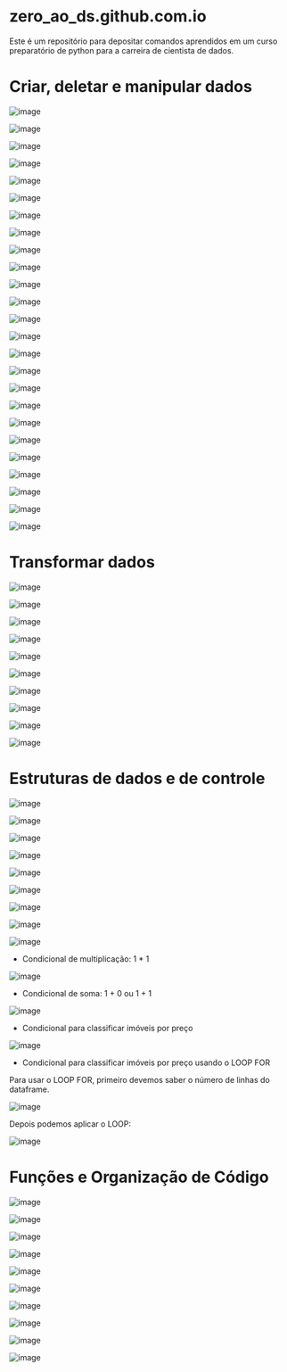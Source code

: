 # zero_ao_ds.github.com.io
Este é um repositório para depositar comandos aprendidos em um curso preparatório de python para a carreira de cientista de dados.

# Criar, deletar e manipular dados

![image](https://user-images.githubusercontent.com/81119854/129808515-7475282d-4958-44a3-bffb-4e3451619161.png)

![image](https://user-images.githubusercontent.com/81119854/129808534-fb83255b-da68-48c5-aeed-64a75c9efad0.png)

![image](https://user-images.githubusercontent.com/81119854/129808593-d523cfcc-3c65-4547-97aa-7bba12eb4da6.png)

![image](https://user-images.githubusercontent.com/81119854/129808621-9ddbb83d-fc6c-4c60-975b-65a1f59eb68e.png)

![image](https://user-images.githubusercontent.com/81119854/129808663-90baeccc-9906-455f-ba8c-1614bd3f3e7e.png)

![image](https://user-images.githubusercontent.com/81119854/129808712-8b61c1b3-f5a4-462f-97d2-563ff648ce2d.png)

![image](https://user-images.githubusercontent.com/81119854/129808735-bdf61bbf-bda3-41f2-a423-7d3c9ee0c1f2.png)

![image](https://user-images.githubusercontent.com/81119854/129808860-998a5a51-8c6d-44a3-9ea7-4a93cf6a31b9.png)

![image](https://user-images.githubusercontent.com/81119854/129808901-88c95eb7-47fa-4776-9359-d024e18258bd.png)

![image](https://user-images.githubusercontent.com/81119854/129808934-6a8a1da8-271e-42a4-8b7e-343a7f20d71a.png)

![image](https://user-images.githubusercontent.com/81119854/129808964-6fb64436-0d5a-484c-a60b-1168d42205e9.png)

![image](https://user-images.githubusercontent.com/81119854/129809000-6dff5480-1dd3-44ea-8dd4-834f18b544ea.png)

![image](https://user-images.githubusercontent.com/81119854/129809069-d4d2f53c-fc93-4527-a0b7-1e92c98a986a.png)

![image](https://user-images.githubusercontent.com/81119854/129809116-a939aa4c-f9d1-4daf-93bf-90d1fbf6f3b3.png)

![image](https://user-images.githubusercontent.com/81119854/129809209-e08738e3-b17b-4b8a-af61-28a3003fafb5.png)

![image](https://user-images.githubusercontent.com/81119854/129809240-e621532b-84ca-41bd-8da7-38034f955b40.png)

![image](https://user-images.githubusercontent.com/81119854/129809320-6707b844-fdae-4983-a38e-01135f932abf.png)

![image](https://user-images.githubusercontent.com/81119854/129809354-2c60a226-31a7-4739-8272-de6dae1c36ec.png)

![image](https://user-images.githubusercontent.com/81119854/129809403-713420c2-ae1e-4b12-b162-ea8279cda345.png)

![image](https://user-images.githubusercontent.com/81119854/129809436-337a5264-d325-415e-a1ff-9efb27375905.png)

![image](https://user-images.githubusercontent.com/81119854/129809474-07760118-8d71-4a1f-86f6-d1e227f11964.png)

![image](https://user-images.githubusercontent.com/81119854/129809584-002b9da6-e191-4969-bc0b-cc8c1c267749.png)

![image](https://user-images.githubusercontent.com/81119854/129809621-cb06b8e6-84b1-4f9f-acea-7b754c72a62e.png)

![image](https://user-images.githubusercontent.com/81119854/129809674-b81d0c9b-e1ec-4e43-b329-0f431237fa54.png)

![image](https://user-images.githubusercontent.com/81119854/129809735-5c93ed12-bacd-4538-9acf-506f0472187c.png)

# Transformar dados

![image](https://user-images.githubusercontent.com/81119854/130325392-2eff8ac3-af83-42dc-a3b8-e9b3f059735e.png)

![image](https://user-images.githubusercontent.com/81119854/130325417-ccb09ff7-98e0-4d32-8403-beabad03fa2e.png)

![image](https://user-images.githubusercontent.com/81119854/130325438-a80fe39e-bc95-40c4-9d83-630df3c21b1f.png)

![image](https://user-images.githubusercontent.com/81119854/130325451-550c789e-3e6b-4a33-9f35-4e6c8b0ba3c3.png)

![image](https://user-images.githubusercontent.com/81119854/130325463-e35c21d8-1e9a-4995-a3c7-26498239dc95.png)

![image](https://user-images.githubusercontent.com/81119854/130326627-c9a0b57b-63e3-436c-a433-827608f8257d.png)

![image](https://user-images.githubusercontent.com/81119854/130326658-1bbbe3b2-aa9d-4ebb-87b6-44fb623ef372.png)

![image](https://user-images.githubusercontent.com/81119854/130326713-f3332938-3511-4ae9-8685-22c27673187a.png)

![image](https://user-images.githubusercontent.com/81119854/130326794-0c8e3487-5bd8-489f-876b-b755a7f25205.png)

![image](https://user-images.githubusercontent.com/81119854/130326814-d304aec0-6cbb-469d-a53d-e228facd76a1.png)

# Estruturas de dados e de controle

![image](https://user-images.githubusercontent.com/81119854/130847347-c8d99902-2f68-4e50-8d73-6bd4640d2f24.png)

![image](https://user-images.githubusercontent.com/81119854/130847442-158b210c-8b80-46e3-8544-82ab9228f37b.png)

![image](https://user-images.githubusercontent.com/81119854/130847514-accb314b-0648-4255-8be0-ff8f76313a26.png)

![image](https://user-images.githubusercontent.com/81119854/130848124-1df15096-e5ff-47d0-b702-f92c4ee6c774.png)

![image](https://user-images.githubusercontent.com/81119854/130848344-03eb6e59-b4c1-4e5f-a893-cb5d2d2a64e8.png)

![image](https://user-images.githubusercontent.com/81119854/130848738-7c9c85b1-80c6-4878-8d37-c850332a7ef5.png)

![image](https://user-images.githubusercontent.com/81119854/130848908-51513ee6-5454-4749-8e2a-d8dbe014d2b1.png)

![image](https://user-images.githubusercontent.com/81119854/130868137-420a0201-5eed-4465-aad0-0848b5fcc1bf.png)

![image](https://user-images.githubusercontent.com/81119854/130868178-9c5a830f-2e1e-4198-b86b-af997b514d7c.png)

- Condicional de multiplicação: 1 * 1

![image](https://user-images.githubusercontent.com/81119854/130868632-b3453d69-6925-46ef-96df-1efe7e44a625.png)

- Condicional de soma: 1 + 0 ou 1 + 1 

![image](https://user-images.githubusercontent.com/81119854/130869859-f48904d9-2aaa-460a-a699-b3235e892560.png)

- Condicional para classificar imóveis por preço

![image](https://user-images.githubusercontent.com/81119854/130876269-349f20bc-c740-4e56-ab96-50b52dc82b06.png)

- Condicional para classificar imóveis por preço usando o LOOP FOR

Para usar o LOOP FOR, primeiro devemos saber o número de linhas do dataframe.

![image](https://user-images.githubusercontent.com/81119854/130876364-0b8c2fcc-a2e0-4043-9717-1c097510bbf7.png)

Depois podemos aplicar o LOOP:

![image](https://user-images.githubusercontent.com/81119854/130876418-1bf6f39b-4574-4be8-a39e-7f93d9546a19.png)

# Funções e Organização de Código

![image](https://user-images.githubusercontent.com/81119854/131722069-0c8a26da-21e0-4993-84a7-6dc33ddaee18.png)

![image](https://user-images.githubusercontent.com/81119854/131722131-f8ee3af8-8786-469d-968f-d079a2cbbaf9.png)

![image](https://user-images.githubusercontent.com/81119854/131722200-aaa7d802-97fe-4eaa-b481-b7f5ae72ca97.png)

![image](https://user-images.githubusercontent.com/81119854/131722254-7665e914-97c5-4f4e-8202-251ac7e7ccf4.png)

![image](https://user-images.githubusercontent.com/81119854/131722302-116252d9-9a10-497d-bb1b-f0664c1676da.png)

![image](https://user-images.githubusercontent.com/81119854/131722400-f77df1a6-8ae9-4ee6-9e57-11002f2e7af8.png)

![image](https://user-images.githubusercontent.com/81119854/131722444-1cc9e1f6-9d1d-4987-8ac6-af81a168d91e.png)

![image](https://user-images.githubusercontent.com/81119854/131728040-41a1745f-865d-4deb-8df6-e7e3443db773.png)

![image](https://user-images.githubusercontent.com/81119854/131728090-d1c07f87-1c63-47db-b6ad-1d2c5dd8304f.png)

![image](https://user-images.githubusercontent.com/81119854/131728151-e6bc1d5e-0cb0-4db2-8b29-27e2912748a9.png)
